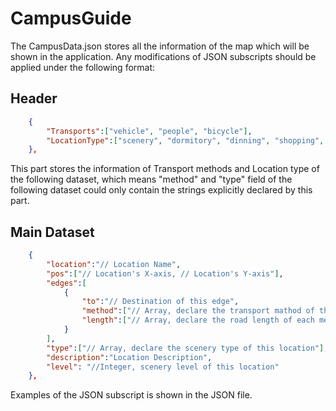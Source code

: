 # CampusGuide
The CampusData.json stores all the information of the map which will be shown in the application.
Any modifications of JSON subscripts should be applied under the following format:
## Header
``` JSON
    {
        "Transports":["vehicle", "people", "bicycle"],
        "LocationType":["scenery", "dormitory", "dinning", "shopping", "teaching", "administration", "complex", "others"]
    },
```
This part stores the information of Transport methods and Location type of the following dataset, which means "method" and "type" field of the following dataset could only contain the strings explicitly declared by this part.

## Main Dataset
``` JSON
    {
        "location":"// Location Name",
        "pos":["// Location's X-axis, // Location's Y-axis"],
        "edges":[
            {
                "to":"// Destination of this edge",
                "method":["// Array, declare the transport mathod of this edge"],
                "length":["// Array, declare the road length of each method mentioned above, must have the same length of "method" "]
            }
        ],
        "type":["// Array, declare the scenery type of this location"],
        "description":"Location Description",
        "level": "//Integer, scenery level of this location"
    },
```

Examples of the JSON subscript is shown in the JSON file.
